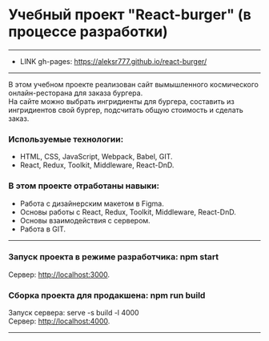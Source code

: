 # Учебный проект "React-burger" (в процессе разработки)

--------------
* LINK gh-pages: <https://aleksr777.github.io/react-burger/>
--------------
В этом учебном проекте реализован сайт вымышленного космического онлайн-ресторана для заказа бургера.<br>
На сайте можно выбрать ингридиенты для бургера, составить из ингридиентов свой бургер, подсчитать общую стоимость и сделать заказ.

### Используемые технологии:
* HTML, CSS, JavaScript, Webpack, Babel, GIT.
* React, Redux, Toolkit, Middleware, React-DnD.

### В этом проекте отработаны навыки:
* Работа с дизайнерским макетом в Figma.
* Основы работы с React, Redux, Toolkit, Middleware, React-DnD.
* Основы взаимодействия с сервером.
* Работа в GIT.

--------------

### Запуск проекта в режиме разработчика: npm start<br>
Сервер: <http://localhost:3000>.<br>

### Сборка проекта для продакшена: npm run build<br>
Запуск сервера: serve -s build -l 4000<br>
Сервер: <http://localhost:4000>.<br>

--------------
